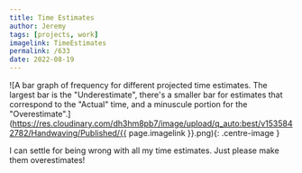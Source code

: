 ```yaml
---
title: Time Estimates
author: Jeremy
tags: [projects, work]
imagelink: TimeEstimates
permalink: /633
date: 2022-08-19
---
```


![A bar graph of frequency for different projected time estimates. The largest bar is the "Underestimate", there's a smaller bar for estimates that correspond to the "Actual" time, and a minuscule portion for the "Overestimate".](https://res.cloudinary.com/dh3hm8pb7/image/upload/q_auto:best/v1535842782/Handwaving/Published/{{ page.imagelink }}.png){: .centre-image }

I can settle for being wrong with all my time estimates. Just please make them overestimates!

